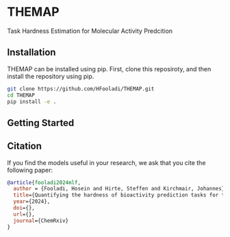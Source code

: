 # THEMAP
Task Hardness Estimation for Molecular Activity Predcition


## Installation
THEMAP can be installed using pip. First, clone this reposiroty, and then install the repository using pip.

```bash
git clone https://github.com/HFooladi/THEMAP.git
cd THEMAP 
pip install -e .
```

## Getting Started

## Citation <a name="citation"></a>
If you find the models useful in your research, we ask that you cite the following paper:
```bibtex
@article{fooladi2024mlf,
  author = {Fooladi, Hosein and Hirte, Steffen and Kirchmair, Johannes},
  title={Quantifying the hardness of bioactivity prediction tasks for transfer learning},
  year={2024},
  doi={},
  url={},
  journal={ChemRxiv}
}
```
